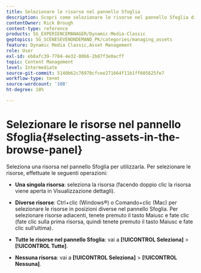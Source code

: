 ```yaml
---
title: Selezionare le risorse nel pannello Sfoglia
description: Scopri come selezionare le risorse nel pannello Sfoglia di Adobe Dynamic Media Classic.
contentOwner: Rick Brough
content-type: reference
products: SG_EXPERIENCEMANAGER/Dynamic-Media-Classic
geptopics: SG_SCENESEVENONDEMAND_PK/categories/managing_assets
feature: Dynamic Media Classic,Asset Management
role: User
exl-id: eb8afc39-7784-4e32-80b6-2b87f3e0acff
topic: Content Management
level: Intermediate
source-git-commit: 5140b62c76970cfcee271664f11b1ff605625fe7
workflow-type: tm+mt
source-wordcount: '108'
ht-degree: 18%

---
```


# Selezionare le risorse nel pannello Sfoglia{#selecting-assets-in-the-browse-panel}

Seleziona una risorsa nel pannello Sfoglia per utilizzarla. Per selezionare le risorse, effettuate le seguenti operazioni:

* **Una singola risorsa**: seleziona la risorsa (facendo doppio clic la risorsa viene aperta in Visualizzazione dettagli).

* **Diverse risorse**: Ctrl+clic (Windows®) o Comando+clic (Mac) per selezionare le risorse in posizioni diverse nel pannello Sfoglia. Per selezionare risorse adiacenti, tenete premuto il tasto Maiusc e fate clic (fate clic sulla prima risorsa, quindi tenete premuto il tasto Maiusc e fate clic sull’ultima).

* **Tutte le risorse nel pannello Sfoglia**: vai a **[!UICONTROL Seleziona]** > **[!UICONTROL Tutte]**.

* **Nessuna risorsa**: vai a **[!UICONTROL Seleziona]** > **[!UICONTROL Nessuna]**.
